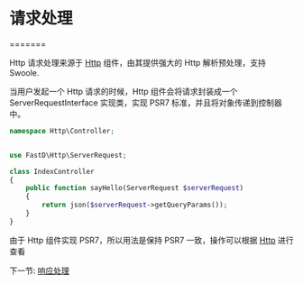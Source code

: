 # 请求处理

=======

Http 请求处理来源于 [Http](https://github.com/JanHuang/http) 组件，由其提供强大的 Http 解析预处理，支持 Swoole.

当用户发起一个 Http 请求的时候，Http 组件会将请求封装成一个 ServerRequestInterface 实现类，实现 PSR7 标准，并且将对象传递到控制器中。

```php
namespace Http\Controller;


use FastD\Http\ServerRequest;

class IndexController
{
    public function sayHello(ServerRequest $serverRequest)
    {
        return json($serverRequest->getQueryParams());
    }
}
```

由于 Http 组件实现 PSR7，所以用法是保持 PSR7 一致，操作可以根据 [Http](https://github.com/JanHuang/http) 进行查看

下一节: [响应处理](2-3-response-handling.md)